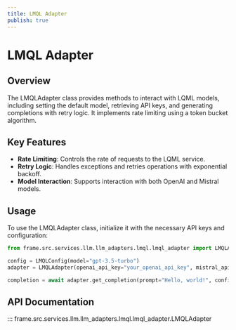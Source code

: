 ```yaml
---
title: LMQL Adapter
publish: true
---
```


# LMQL Adapter

## Overview

The LMQLAdapter class provides methods to interact with LQML models, including setting the default model, retrieving API keys, and generating completions with retry logic. It implements rate limiting using a token bucket algorithm.

## Key Features

- **Rate Limiting**: Controls the rate of requests to the LQML service.
- **Retry Logic**: Handles exceptions and retries operations with exponential backoff.
- **Model Interaction**: Supports interaction with both OpenAI and Mistral models.

## Usage

To use the LMQLAdapter class, initialize it with the necessary API keys and configuration:

```python
from frame.src.services.llm.llm_adapters.lmql.lmql_adapter import LMQLAdapter, LMQLConfig

config = LMQLConfig(model="gpt-3.5-turbo")
adapter = LMQLAdapter(openai_api_key="your_openai_api_key", mistral_api_key="your_mistral_api_key")

completion = await adapter.get_completion(prompt="Hello, world!", config=config)
```

## API Documentation

::: frame.src.services.llm.llm_adapters.lmql.lmql_adapter.LMQLAdapter

